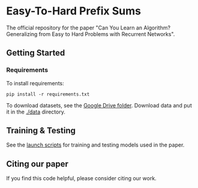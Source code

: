 # Easy-To-Hard Prefix Sums

The official repository for the paper "Can You Learn an Algorithm? Generalizing from Easy to Hard Problems with Recurrent Networks".

## Getting Started
### Requirements    
To install requirements:

```pip install -r requirements.txt```

To download datasets, see the [Google Drive folder](https://drive.google.com/drive/folders/1ad_ZESAddlfx-b3CnK1ohoKz6Sp8U-5g?usp=sharing). Download data and put it in the [./data](../data) directory.

## Training \& Testing
See the [launch scripts](./launch) for training and testing models used in the paper.

## Citing our paper
If you find this code helpful, please consider citing our work.